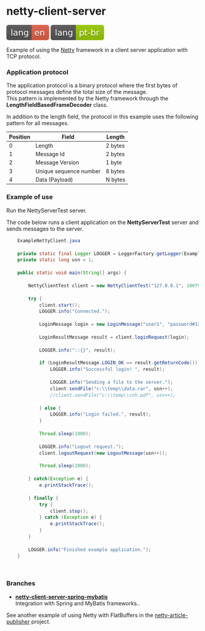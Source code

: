 # netty-client-server
[![en](https://github.com/renatocunha216/common/blob/main/images/lang-en.svg?raw=true)](https://github.com/renatocunha216/netty-client-server/blob/main/README.en.md)
[![pt-br](https://github.com/renatocunha216/common/blob/main/images/lang-pt-br.svg?raw=true)](https://github.com/renatocunha216/netty-client-server/blob/main/README.md)

Example of using the [Netty](https://netty.io/) framework in a client server application with TCP protocol.

### Application protocol

The application protocol is a binary protocol where the first bytes of protocol messages define the total size of the message.<br>
This pattern is implemented by the Netty framework through the **LengthFieldBasedFrameDecoder** class.<br>

In addition to the length field, the protocol in this example uses the following pattern for all messages.<br>

| Position | Field                    | Length                  |
|----------|--------------------------|-------------------------|
|  0       |  Length                  | 2 bytes                 |
|  1       |  Message Id              | 2 bytes                 |
|  2       |  Message Version         | 1 byte                  |
|  3       |  Unique sequence number  | 8 bytes                 |
|  4       |  Data (Payload)          | N bytes                 |


### Example of use

Run the NettyServerTest server.<br>

The code below runs a client application on the **NettyServerTest** server and sends messages to the server.

```java
    ExampleNettyClient.java
    
	private static final Logger LOGGER = LoggerFactory.getLogger(ExampleNettyClient.class);
    private static long usn = 1;

    public static void main(String[] args) {

        NettyClientTest client = new NettyClientTest("127.0.0.1", 10079);

        try {
            client.start();
            LOGGER.info("Connected.");

            LoginMessage login = new LoginMessage("user1", "password#123", usn++);

            LoginResultMessage result = client.loginRequest(login);

            LOGGER.info("::{}", result);

            if (LoginResultMessage.LOGIN_OK == result.getReturnCode()) {
                LOGGER.info("Successful login! ", result);

                LOGGER.info("Sending a file to the server.");
                client.sendFile("c:\\temp\\data.rar", usn++);
                //client.sendFile("c:\\temp\\cnh.pdf", usn++);

            } else {
                LOGGER.info("Login failed.", result);
            }

            Thread.sleep(1000);

            LOGGER.info("Logout request.");
            client.logoutRequest(new LogoutMessage(usn++));

            Thread.sleep(2000);

        } catch(Exception e) {
            e.printStackTrace();

        } finally {
            try {
                client.stop();
            } catch (Exception e) {
                e.printStackTrace();
            }
        }

        LOGGER.info("Finished example application.");
    }
```
<br>

### Branches

- **[netty-client-server-spring-mybatis](https://github.com/renatocunha216/netty-client-server/tree/netty-client-server-spring-mybatis)**<br>
Integration with Spring and MyBatis frameworks..<br>

See another example of using Netty with FlatBuffers in the [netty-article-publisher](https://github.com/renatocunha216/netty-article-publisher) project.

